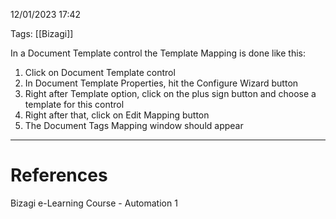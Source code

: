 12/01/2023 17:42

Tags: [[Bizagi]]

In a Document Template control the Template Mapping is done like this:

1. Click on Document Template control
2. In Document Template Properties, hit the Configure Wizard button
3. Right after Template option, click on the plus sign button and choose a template for this control
4. Right after that, click on Edit Mapping button
5. The Document Tags Mapping window should appear

---
# References

Bizagi e-Learning Course - Automation 1
